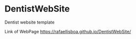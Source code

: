 # DentistWebSite
Dentist website template


Link of WebPage https://rafaellisboa.github.io/DentistWebSite/
